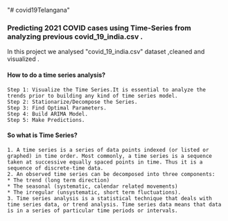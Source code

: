 "# covid19Telangana" 

### Predicting 2021 COVID cases using Time-Series from analyzing previous covid_19_india.csv .

In this project we analysed "covid_19_india.csv" dataset ,cleaned and visualized .


#### How to do a time series analysis?

    Step 1: Visualize the Time Series.It is essential to analyze the trends prior to building any kind of time series model.
    Step 2: Stationarize/Decompose the Series.
    Step 3: Find Optimal Parameters.
    Step 4: Build ARIMA Model.
    Step 5: Make Predictions.



#### So what is Time Series?

    1. A time series is a series of data points indexed (or listed or graphed) in time order. Most commonly, a time series is a sequence taken at successive equally spaced points in time. Thus it is a sequence of discrete-time data.
    2. An observed time series can be decomposed into three components:
    * The trend (long term direction)
    * The seasonal (systematic, calendar related movements) 
    * The irregular (unsystematic, short term fluctuations).
    3. Time series analysis is a statistical technique that deals with time series data, or trend analysis. Time series data means that data is in a series of particular time periods or intervals.
